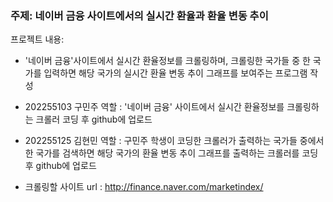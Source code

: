 ### 주제: 네이버 금융 사이트에서의 실시간 환율과 환율 변동 추이

프로젝트 내용: 
- '네이버 금융'사이트에서 실시간 환율정보를 크롤링하며, 크롤링한 국가들 중 한 국가를 입력하면 해당 국가의 실시간 환율 변동 추이 그래프를 보여주는 프로그램 작성


- 202255103 구민주 역할 : '네이버 금융' 사이트에서 실시간 환율정보를 크롤링하는 크롤러  코딩 후 github에 업로드
 
- 202255125 김현민 역할 : 구민주 학생이 코딩한 크롤러가 출력하는 국가들 중에서 한 국가를 검색하면 해당 국가의 환율 변동 추이 그래프를 출력하는 크롤러를 코딩 후 github에 업로드


- 크롤링할 사이트 url : http://finance.naver.com/marketindex/
